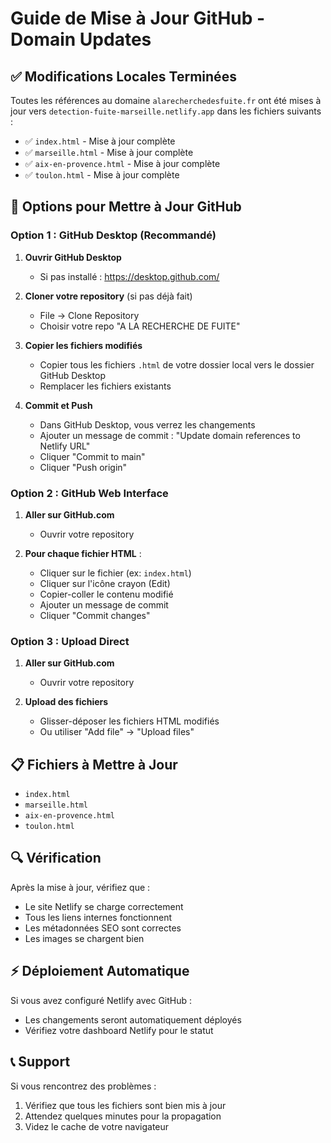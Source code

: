 # Guide de Mise à Jour GitHub - Domain Updates

## ✅ Modifications Locales Terminées

Toutes les références au domaine `alarecherchedesfuite.fr` ont été mises à jour vers `detection-fuite-marseille.netlify.app` dans les fichiers suivants :

- ✅ `index.html` - Mise à jour complète
- ✅ `marseille.html` - Mise à jour complète  
- ✅ `aix-en-provence.html` - Mise à jour complète
- ✅ `toulon.html` - Mise à jour complète

## 🚀 Options pour Mettre à Jour GitHub

### Option 1 : GitHub Desktop (Recommandé)

1. **Ouvrir GitHub Desktop**
   - Si pas installé : https://desktop.github.com/

2. **Cloner votre repository** (si pas déjà fait)
   - File → Clone Repository
   - Choisir votre repo "A LA RECHERCHE DE FUITE"

3. **Copier les fichiers modifiés**
   - Copier tous les fichiers `.html` de votre dossier local vers le dossier GitHub Desktop
   - Remplacer les fichiers existants

4. **Commit et Push**
   - Dans GitHub Desktop, vous verrez les changements
   - Ajouter un message de commit : "Update domain references to Netlify URL"
   - Cliquer "Commit to main"
   - Cliquer "Push origin"

### Option 2 : GitHub Web Interface

1. **Aller sur GitHub.com**
   - Ouvrir votre repository

2. **Pour chaque fichier HTML** :
   - Cliquer sur le fichier (ex: `index.html`)
   - Cliquer sur l'icône crayon (Edit)
   - Copier-coller le contenu modifié
   - Ajouter un message de commit
   - Cliquer "Commit changes"

### Option 3 : Upload Direct

1. **Aller sur GitHub.com**
   - Ouvrir votre repository

2. **Upload des fichiers**
   - Glisser-déposer les fichiers HTML modifiés
   - Ou utiliser "Add file" → "Upload files"

## 📋 Fichiers à Mettre à Jour

- `index.html`
- `marseille.html` 
- `aix-en-provence.html`
- `toulon.html`

## 🔍 Vérification

Après la mise à jour, vérifiez que :
- Le site Netlify se charge correctement
- Tous les liens internes fonctionnent
- Les métadonnées SEO sont correctes
- Les images se chargent bien

## ⚡ Déploiement Automatique

Si vous avez configuré Netlify avec GitHub :
- Les changements seront automatiquement déployés
- Vérifiez votre dashboard Netlify pour le statut

## 📞 Support

Si vous rencontrez des problèmes :
1. Vérifiez que tous les fichiers sont bien mis à jour
2. Attendez quelques minutes pour la propagation
3. Videz le cache de votre navigateur

